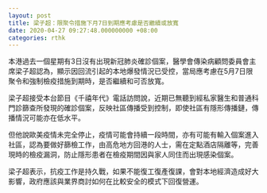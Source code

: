 ```yaml
---
layout: post
title: 梁子超：限聚令措施下月7日到期應考慮是否繼續或放寬
date: 2020-04-27 09:27:48.000000000 +08:00
categories: rthk
---
```


本港過去一個星期有3日沒有出現新冠肺炎確診個案，醫學會傳染病顧問委員會主席梁子超認為，顯示因回流引起的本地爆發情況已受控，當局應考慮在5月7日限聚令和強制檢疫措施到期時，是否繼續和可否放寬。

梁子超接受本台節目《千禧年代》電話訪問說，近期已無聽到經私家醫生和普通科門診篩查所發現的確診個案，反映社區傳播受到控制，即使社區有隱形傳播鏈，傳播情況可能亦在低水平。

但他說歐美疫情未完全停止，疫情可能會持續一段時間，亦有可能有輸入個案進入社區，認為要做好篩檢工作，由高危地方回港的人士，需在定點酒店隔離等，完善現時的檢疫漏洞，防止隱形患者在檢疫期間因與家人同住而出現感染個案。

梁子超表示，抗疫工作是持久戰，如果不能復工復產復課，會對本地經濟造成好大影響，政府應該與業界商討如何在比較安全的模式下回復營運。
